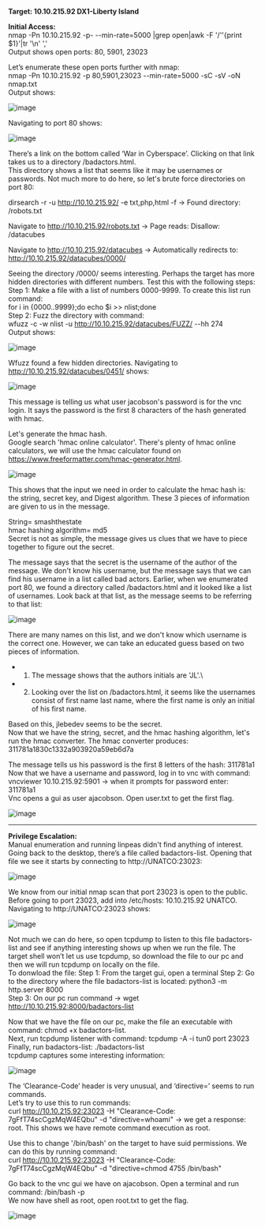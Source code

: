 **Target: 10.10.215.92 DX1-Liberty Island**

**Initial Access:**\
nmap -Pn  10.10.215.92  -p- --min-rate=5000 |grep open|awk -F '/''{print $1}'|tr '\n' ','	\
Output shows open ports:  80, 5901, 23023

Let’s enumerate these open ports further with nmap: \
nmap -Pn  10.10.215.92  -p 80,5901,23023 --min-rate=5000 -sC -sV -oN nmap.txt \
Output shows:

![image](https://user-images.githubusercontent.com/93153300/200068459-d6266a1c-d2d0-4f77-a3f5-6ba3f6eb276e.png)

Navigating to port 80 shows: 

![image](https://user-images.githubusercontent.com/93153300/200086307-60d848fc-65da-47b5-bdae-b0957e2e0b09.png)

There’s a link on the bottom called ‘War in Cyberspace’. Clicking on that link takes us to a directory  /badactors.html.  \
This directory shows a list that seems like it may be usernames or passwords.  Not much more to do here, so let's brute force directories on port 80:

dirsearch -r -u http://10.10.215.92/ -e txt,php,html -f		→ Found directory: 	/robots.txt

Navigate to http://10.10.215.92/robots.txt  	→ 	Page reads: Disallow: /datacubes

Navigate to http://10.10.215.92/datacubes  	→ Automatically redirects to: http://10.10.215.92/datacubes/0000/ 

Seeing the directory /0000/ seems interesting. Perhaps the target has more hidden directories with different numbers. Test this with the following steps:
Step 1: Make a file with a list of numbers 0000-9999.  To create this list run command: \
for i in {0000..9999};do echo $i >> nlist;done\
Step 2: Fuzz the directory with command: \
wfuzz -c -w nlist -u http://10.10.215.92/datacubes/FUZZ/  --hh 274\
Output shows:

![image](https://user-images.githubusercontent.com/93153300/197628116-80ec4786-8cf6-405f-baed-4f31387c51da.png)


Wfuzz found a few hidden directories. Navigating to http://10.10.215.92/datacubes/0451/		shows:

![image](https://user-images.githubusercontent.com/93153300/197627629-912a147b-4a6c-46ee-8e95-8bd82dd96436.png)

This message is telling us what user jacobson's password is for the vnc login. It says the password is the first 8 characters of the hash generated with hmac.  

Let's generate the hmac hash.  \
Google search 'hmac online calculator'. There's plenty of hmac online calculators, we will use the hmac calculator found on https://www.freeformatter.com/hmac-generator.html.  

![image](https://user-images.githubusercontent.com/93153300/197627733-a4fcccd5-5d1b-417b-88cc-b197f684638a.png)

This shows that the input we need in order to calculate the hmac hash is: the string, secret key, and Digest algorithm. These 3 pieces of information are given to us in the message.

String= smashthestate \
hmac hashing algorithm= md5 \
Secret is not as simple, the message gives us clues that we have to piece together to figure out the secret.  

The message says that the secret is the username of the author of the message.  We don't know his username, but the message says that we can find his username in a list called bad actors. 
Earlier, when we enumerated port 80, we found a directory called /badactors.html and it looked like a list of usernames.  Look back at that list, as the message seems to be referring to that list: 

![image](https://user-images.githubusercontent.com/93153300/197627787-7e028e2a-73e1-484e-a372-ef24f25e9aaa.png)

There are many names on this list, and we don't know which username is the correct one.  However, we can take an educated guess based on two pieces of information. 
* 1. The message shows that the authors initials are 'JL'.\
* 2. Looking over the list on /badactors.html, it seems like the usernames consist of first name last name, where the first name is only an initial of his first name. 

Based on this, jlebedev seems to be the secret.  \
Now that we have the string, secret, and the hmac hashing algorithm, let's run the hmac converter.
The hmac converter produces: 311781a1830c1332a903920a59eb6d7a
 
The message tells us his password is the first 8 letters of the hash: 311781a1 \
Now that we have a username and password, log in to vnc with command:\
vncviewer  10.10.215.92:5901   → when it prompts for password enter: 	311781a1\
Vnc opens a gui as user ajacobson.  Open user.txt to get the first flag.

![image](https://user-images.githubusercontent.com/93153300/197627944-85fd8bb9-caf4-4526-bb3c-57fb9d390f82.png)
___________________________________________________________________
**Privilege Escalation:**\
Manual enumeration and running linpeas didn't find anything of interest.  Going back to the desktop, there’s a file called badactors-list.  Opening that file we see it starts by connecting to http://UNATCO:23023:

![image](https://user-images.githubusercontent.com/93153300/197628205-12266368-ba69-4bde-b63f-a7d07472f5fe.png) 

We know from our initial nmap scan that port 23023 is open to the public. Before going to port 23023, add into /etc/hosts: 10.10.215.92 UNATCO.   Navigating to http://UNATCO:23023 shows:

![image](https://user-images.githubusercontent.com/93153300/197628453-e25f9bc2-2f07-4500-b822-15bb70ea8626.png)
 
Not much we can do here, so open tcpdump to listen to this file badactors-list and see if anything interesting shows up when we run the file.  The target shell won’t let us use tcpdump, so download the file to our pc and then we will run tcpdump on locally on the file.  \
To donwload the file:
Step 1: From the target gui, open a terminal
Step 2: Go to the directory where the file badactors-list is located: python3 -m http.server 8000\
Step 3: On our pc run command  →   wget http://10.10.215.92:8000/badactors-list

Now that we have the file on our pc, make the file an executable with command: chmod +x badactors-list. \
Next, run tcpdump listener with command: tcpdump -A -i tun0 port 23023 \
Finally, run badactors-list:    ./badactors-list\
tcpdump captures some interesting information:

![image](https://user-images.githubusercontent.com/93153300/197628500-f7735841-2353-427e-95a1-944d263ad58e.png)

The ‘Clearance-Code’ header is very unusual, and ‘directive=’  seems to run commands.  
Let’s try to use this to run commands:    \
curl http://10.10.215.92:23023 -H "Clearance-Code: 7gFfT74scCgzMqW4EQbu" -d "directive=whoami"   → we get a response: root.    This shows we have remote command execution as root.

Use this to change '/bin/bash' on the target to have suid permissions.  We can do this by running command:\
curl http://10.10.215.92:23023 -H "Clearance-Code: 7gFfT74scCgzMqW4EQbu" -d "directive=chmod 4755 /bin/bash"

Go back to the vnc gui we have on ajacobson.  Open a terminal and run command: /bin/bash -p \
We now have shell as root, open root.txt to get the flag.

![image](https://user-images.githubusercontent.com/93153300/200085771-bd4c8159-6dbf-4761-ae0b-7e68c647f7d0.png)

